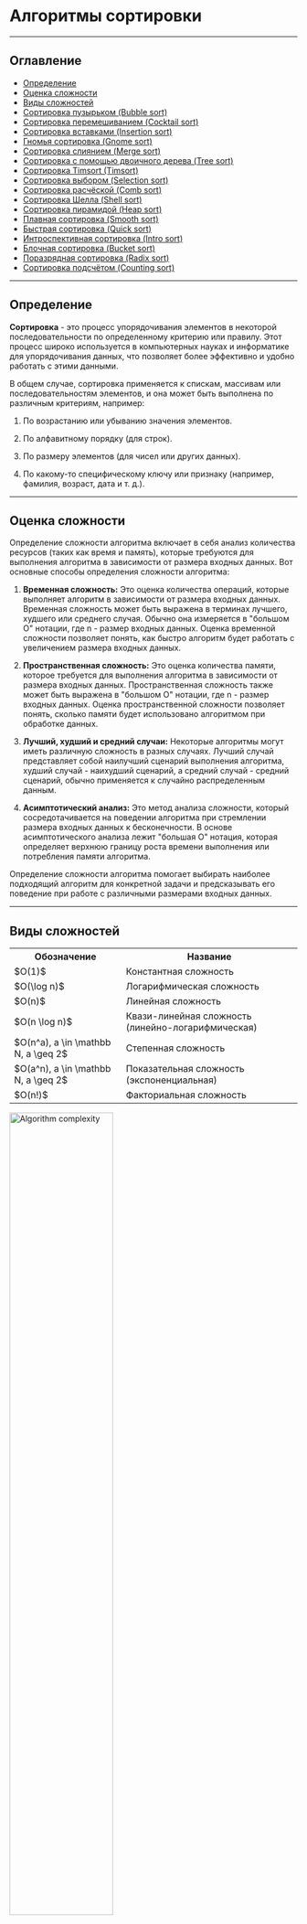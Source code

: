 <h1>Алгоритмы сортировки</h1>

---

<!-- Оглавление -->
<h2>Оглавление</h2>

<nav>
    <ul>
        <li><a href="#определение">Определение</a></li>
        <li><a href="#оценка-сложности">Оценка сложности</a></li>
        <li><a href="#виды-сложностей">Виды сложностей</a></li>
        <li><a href="#раздел-1">Сортировка пузырьком (Bubble sort)</a></li>
        <li><a href="#раздел-2">Сортировка перемешиванием (Cocktail sort)</a></li>
        <li><a href="#раздел-3">Сортировка вставками (Insertion sort)</a></li>
        <li><a href="#раздел-4">Гномья сортировка (Gnome sort)</a></li>
        <li><a href="#раздел-5">Сортировка слиянием (Merge sort)</a></li>
        <li><a href="#раздел-6">Сортировка с помощью двоичного дерева (Tree sort)</a></li>
        <li><a href="#раздел-7">Сортировка Timsort (Timsort)</a></li>
        <li><a href="#раздел-8">Сортировка выбором (Selection sort)</a></li>
        <li><a href="#раздел-9">Сортировка расчёской (Comb sort)</a></li>
        <li><a href="#раздел-10">Сортировка Шелла (Shell sort)</a></li>
        <li><a href="#раздел-11">Сортировка пирамидой (Heap sort)</a></li>
        <li><a href="#раздел-12">Плавная сортировка (Smooth sort)</a></li>
        <li><a href="#раздел-13">Быстрая сортировка (Quick sort)</a></li>
        <li><a href="#раздел-14">Интроспективная сортировка (Intro sort)</a></li>
        <li><a href="#раздел-15">Блочная сортировка (Bucket sort)</a></li>
        <li><a href="#раздел-16">Поразрядная сортировка (Radix sort)</a></li>
        <li><a href="#раздел-17">Сортировка подсчётом (Counting sort)</a></li>
    </ul>
</nav>

---

<h2 id="определение">Определение</h2>

**Сортировка** - это процесс упорядочивания элементов в некоторой последовательности по определенному критерию 
или правилу. Этот процесс широко используется в компьютерных науках и информатике для упорядочивания данных, 
что позволяет более эффективно и удобно работать с этими данными.

В общем случае, сортировка применяется к спискам, массивам или последовательностям элементов, и она может 
быть выполнена по различным критериям, например:

1. По возрастанию или убыванию значения элементов.

2. По алфавитному порядку (для строк).

3. По размеру элементов (для чисел или других данных).

4. По какому-то специфическому ключу или признаку (например, фамилия, возраст, дата и т. д.).

---

<h2 id="оценка-сложности">Оценка сложности</h2>

Определение сложности алгоритма включает в себя анализ количества ресурсов (таких как время и память), которые 
требуются для выполнения алгоритма в зависимости от размера входных данных. Вот основные способы определения 
сложности алгоритма:

1. **Временная сложность:** Это оценка количества операций, которые выполняет алгоритм в зависимости от размера
входных данных. Временная сложность может быть выражена в терминах лучшего, худшего или среднего случая.
Обычно она измеряется в "большом О" нотации, где n - размер входных данных. Оценка временной сложности позволяет
понять, как быстро алгоритм будет работать с увеличением размера входных данных.

2. **Пространственная сложность:** Это оценка количества памяти, которое требуется для выполнения алгоритма в
зависимости от размера входных данных. Пространственная сложность также может быть выражена в "большом О"
нотации, где n - размер входных данных. Оценка пространственной сложности позволяет понять, сколько памяти
будет использовано алгоритмом при обработке данных.

4. **Лучший, худший и средний случаи:** Некоторые алгоритмы могут иметь различную сложность в разных случаях.
Лучший случай представляет собой наилучший сценарий выполнения алгоритма, худший случай - наихудший сценарий,
а средний случай - средний сценарий, обычно применяется к случайно распределенным данным.

5. **Асимптотический анализ:** Это метод анализа сложности, который сосредотачивается на поведении алгоритма
при стремлении размера входных данных к бесконечности. В основе асимптотического анализа лежит "большая О"
нотация, которая определяет верхнюю границу роста времени выполнения или потребления памяти алгоритма.

Определение сложности алгоритма помогает выбирать наиболее подходящий алгоритм для конкретной задачи и предсказывать 
его поведение при работе с различными размерами входных данных.

---

<h2 id="виды-сложностей">Виды сложностей</h2>

<table>
    <tr>
        <th>Обозначение</th>
        <th>Название</th>
    </tr>
    <tr>
        <td>$O(1)$</td>
        <td>Константная сложность</td>
    </tr>
    <tr>
        <td>$O(\log n)$</td>
        <td>Логарифмическая сложность</td>
    </tr>
    <tr>
        <td>$O(n)$</td>
        <td>Линейная сложность</td>
    </tr>
    <tr>
        <td>$O(n \log n)$</td>
        <td>Квази-линейная сложность (линейно-логарифмическая)</td>
    </tr>
    <tr>
        <td>$O(n^a), a \in \mathbb N, a \geq 2$</td>
        <td>Степенная сложность</td>
    </tr>
    <tr>
        <td>$O(a^n), a \in \mathbb N, a \geq 2$</td>
        <td>Показательная сложность (экспоненциальная)</td>
    </tr>
    <tr>
        <td>$O(n!)$</td>
        <td>Факториальная сложность</td>
    </tr>
</table>

<img src="https://github.com/BogdanKlimov11/Python_course/assets/136115919/f9145fe6-f24d-47d6-894a-d185c46ac234" alt="Algorithm complexity" width="60%" height="auto">

---

<!-- Разделы -->
<h2 id="раздел-1">Сортировка пузырьком (Bubble sort)</h2>

Алгоритм сортировки пузырьком является одним из простейших и наиболее интуитивно понятных алгоритмов сортировки. 
Он получил название "пузырьком" из-за того, что большие элементы "всплывают" к концу списка, как пузырьки воды.

<h3>Описание шагов алгоритма:</h3>

1. **Проходы по массиву:** Алгоритм состоит из нескольких проходов по всем элементам массива. На каждом проходе 
  сравниваются два соседних элемента и, если они находятся в неправильном порядке, они меняются местами.

2. **Сравнение и перестановка:** На каждом проходе мы начинаем с начала массива и сравниваем каждую пару соседних 
  элементов. Если текущий элемент больше следующего, мы их меняем местами.

3. **Повторение:** После завершения одного прохода, наибольший элемент перемещается в конец массива. Мы повторяем 
  этот процесс до тех пор, пока в массиве не будет произведено ни одной перестановки.

4. **Завершение:** Когда на последнем проходе не было ни одной перестановки, массив считается отсортированным, и 
  алгоритм завершает свою работу.

<h3>Временная сложность:</h3>

- **Худшая случай:** $O(n^2)$, когда массив отсортирован в обратном порядке или почти отсортирован.

- **Средняя случай:** $O(n^2)$, так как алгоритм требует полного прохода по массиву для каждого элемента.

- **Лучшая случай:** $O(n)$, когда массив уже отсортирован, но при этом алгоритм по-прежнему выполняет полный проход по 
  массиву.

<h3>Устойчивость:</h3>

Сортировка пузырьком является устойчивой, что означает, что она сохраняет порядок равных элементов. Таким образом, 
если у нас есть два одинаковых элемента, и один из них стоит перед другим в исходном массиве, после сортировки они 
также будут находиться в том же порядке.

---

<h2 id="раздел-2">Сортировка перемешиванием (Cocktail sort)</h2>

Алгоритм сортировки перемешиванием - это вариант сортировки пузырьком, который работает в обоих направлениях, в то 
время как сортировка пузырьком работает только в одном направлении.

<h3>Описание шагов алгоритма:</h3>

1. **Прямой проход (слева направо):** Начните с начала массива и последовательно сравнивайте пары соседних элементов. Если 
  текущий элемент больше следующего, поменяйте их местами. Перемещайтесь слева направо по массиву.

2. **Обратный проход (справа налево):** После завершения прямого прохода перейдите в обратном направлении, начиная с последнего 
  элемента и сравнивая пары элементов. Если текущий элемент меньше предыдущего, поменяйте их местами. Перемещайтесь справа 
  налево по массиву.

3. **Повторение:** Повторяйте прямой и обратный проходы до тех пор, пока не будет сделано ни одной перестановки на одном из 
  проходов.

4. **Завершение:** Когда на прямом и обратном проходах не было сделано ни одной перестановки, массив считается отсортированным.

<h3>Временная сложность:</h3>

- **Худшая случай:** $O(n^2)$, когда массив отсортирован в обратном порядке или почти отсортирован.

- **Средняя случай:** $O(n^2)$, так как алгоритм требует полного прохода по массиву для каждого элемента.

- **Лучшая случай:** $O(n)$, когда массив уже отсортирован, так как в этом случае не будет ни одной перестановки.

<h3>Устойчивость:</h3>

Сортировка перемешиванием является устойчивой. Это означает, что она сохраняет порядок равных элементов.

---

<h2 id="раздел-3">Сортировка вставками (Insertion sort)</h2>

Алгоритм сортировки вставками работает путем последовательного вставления каждого элемента массива в уже 
отсортированную часть массива.

<h3>Описание шагов алгоритма:</h3>

1. **Проход по массиву:** Начните с элемента, находящегося на первой позиции массива.

2. **Вставка в отсортированную часть:** Сравните текущий элемент с элементами, находящимися перед ним в отсортированной
   части массива. Если текущий элемент меньше элемента, с которым он сравнивается, переместите его налево до тех
   пор, пока он не окажется на правильной позиции в отсортированной части.

3. **Повторение:** Продолжайте этот процесс для каждого элемента в массиве, начиная со второго.

4. **Завершение:** Когда все элементы будут вставлены на свои места, массив будет отсортирован.

<h3>Временная сложность:</h3>

- **Худшая случай:** $O(n^2)$, когда массив отсортирован в обратном порядке или почти отсортирован, и каждый элемент 
  должен быть вставлен на правильное место в отсортированной части массива.

- **Средняя случай:** $O(n^2)$, так как алгоритм требует полного прохода по массиву для каждого элемента.

- **Лучшая случай:** $O(n)$, когда массив уже отсортирован, так как в этом случае ни одна перестановка не требуется, и 
  каждый элемент просто сравнивается с предыдущим элементом.

<h3>Устойчивость:</h3>

Сортировка вставками является устойчивой. Это означает, что она сохраняет порядок равных элементов, то есть если у 
нас есть два одинаковых элемента, и один из них стоит перед другим в исходном массиве, после сортировки они также 
будут находиться в том же порядке.

---

<h2 id="раздел-4">Гномья сортировка (Gnome sort)</h2>

Алгоритм гномьей сортировки (Gnome Sort) является простым алгоритмом сортировки, который работает путем последовательного 
перемещения элементов массива в нужную позицию.

<h3>Описание шагов алгоритма:</h3>

1. **Инициализация:** Начните с индекса i = 0.

2. **Сравнение с предыдущим элементом:** Сравните текущий элемент массива с предыдущим элементом. Если текущий элемент больше или 
  равен предыдущему, переместите индекс на одну позицию вправо (i++).

3. Перемещение назад при необходимости:** Если текущий элемент меньше предыдущего, поменяйте их местами и уменьшите индекс на 
  одну позицию влево (i--). Повторяйте этот шаг до тех пор, пока текущий элемент не будет больше или равен предыдущему, или 
  пока не достигнете начала массива.

4. **Переход к следующему элементу:** Перейдите к следующему элементу массива и повторите шаги 2-3 для него.

5. **Завершение:** Когда все элементы будут обработаны, массив будет отсортирован.

<h3>Временная сложность:</h3>

- **Худшая случай:** $O(n^2)$, когда массив отсортирован в обратном порядке или почти отсортирован, и каждый элемент требуется 
  переместить в начало массива.

- **Средняя случай:** $O(n^2)$, так как алгоритм требует полного прохода по массиву для каждого элемента.

- **Лучшая случай:** $O(n)$, когда массив уже отсортирован, так как в этом случае не будет ни одной перестановки.

<h3>Устойчивость:</h3>

Гномья сортировка является устойчивой. Это означает, что она сохраняет порядок равных элементов.

---

<h2 id="раздел-5">Сортировка слиянием (Merge sort)</h2>

Алгоритм сортировки слиянием работает по принципу "разделяй и властвуй". Он разбивает исходный массив на две половины, 
рекурсивно сортирует каждую половину, а затем сливает их в один отсортированный массив.

<h3>Описание шагов алгоритма:</h3>

1. **Разделение массива:** Исходный массив делится пополам.

2. **Рекурсивная сортировка:** Каждая половина массива сортируется рекурсивно с помощью алгоритма слияния.

3. **Слияние отсортированных половин:** Отсортированные половины массива объединяются в один отсортированный массив. Это 
  происходит путем поочередного выбора наименьшего элемента из двух половин и перемещения его в конец нового массива.

4. **Базовый случай:** Рекурсия завершается, когда размер каждого подмассива становится равным 1.

<h3>Временная сложность:</h3>

- **Худшая случай:** $O(n \log n)$, так как всякий раз массив делится пополам и рекурсивно сортируется, а затем объединяется
  обратно в один отсортированный массив.

- **Средняя случай:** $О(n \log n)$, так как алгоритм делит массив на две части и выполняет сортировку для
  каждой половины.

- **Лучшая случай:** $О(n \log n)$, так как даже если массив уже отсортирован, алгоритм по-прежнему делит его на две половины
  и рекурсивно сортирует их.

<h3>Устойчивость:</h3>

Сортировка слиянием является устойчивой. Это означает, что она сохраняет относительный порядок элементов с одинаковыми значениями.

---

<h2 id="раздел-6">Сортировка с помощью двоичного дерева (Tree sort)</h2>

Алгоритм сортировки с помощью двоичного дерева заключается во вставке элементов массива в двоичное дерево 
поиска и последующем обходе дерева в порядке возрастания.

<h3>Описание шагов алгоритма:</h3>

1.  **Вставка элементов в дерево:** Начните с создания пустого двоичного дерева поиска. Затем поочередно вставляйте каждый элемент 
  массива в дерево.

2. **Обход дерева в порядке возрастания:** Выполните обход дерева в порядке возрастания (in-order traversal). Это позволит получить 
  отсортированную последовательность элементов.

3. **Завершение:** Когда все элементы будут вставлены и обойдены в дереве, массив будет отсортирован.

<h3>Временная сложность:</h3>

- **Худшая случай:** $O(n^2)$, когда массив представляет собой отсортированный или почти отсортированный список, и дерево принимает 
  форму одноуровневого списка.

- **Средняя случай:** $O(n \log n)$, так как каждый элемент вставляется в дерево за $O(\log n)$ времени, а затем обход дерева занимает 
  $O(n)$ времени.

- **Лучшая случай:** $O(n \log n)$, когда дерево имеет сбалансированную структуру.

<h3>Устойчивость:</h3>

Сортировка с помощью двоичного дерева поиска является устойчивой, если для вставки элементов используется метод, который 
сохраняет относительный порядок элементов с одинаковыми ключами. Однако в общем случае это не гарантируется, так как порядок 
элементов с одинаковыми ключами зависит от конкретной реализации вставки в дерево.

---

<h2 id="раздел-7">Сортировка Timsort (Timsort)</h2>

Timsort - это адаптивный алгоритм сортировки, который сочетает в себе сортировку вставками и сортировку слиянием, разработанный для 
использования в Python.

<h3>Описание шагов алгоритма:</h3>

1. **Разбиение на подмассивы:** Исходный массив разбивается на подмассивы определенного размера.

2. **Сортировка вставками:** Каждый подмассив сортируется с использованием сортировки вставками.

3. **Слияние подмассивов:** Отсортированные подмассивы сливаются в один отсортированный массив с помощью сортировки слиянием.

4. **Дополнительные шаги:** Алгоритм Timsort также включает дополнительные шаги для обработки особых случаев, таких как обнаружение и 
  обработка упорядоченных и обратно упорядоченных подмассивов.

<h3>Временная сложность:</h3>

- **Худшая случай:** $O(n \log n)$, где $n$ - размер входного массива. Это достигается за счет использования сортировки вставками для
  малых подмассивов и сортировки слиянием для их последующего слияния.

- **Средняя случай:** $O(n \log n)$. В среднем алгоритм работает так же, как и другие алгоритмы сортировки слиянием, так как он
  использует их в основе.

- **Лучшая случай:** $O(n)$, когда массив уже частично упорядочен. Timsort эффективно обрабатывает частично упорядоченные массивы
  благодаря сортировке вставками.

<h3>Устойчивость:</h3>

Сортировка Timsort является устойчивой, что означает, что она сохраняет порядок равных элементов.

---

<h2 id="раздел-8">Сортировка выбором (Selection sort)</h2>

Алгоритм сортировки выбором работает путем многократного выбора минимального (или максимального) элемента из оставшейся части 
массива и обмена его с первым (или последним) элементом в текущей неотсортированной части.

<h3>Описание шагов алгоритма:</h3>

1. **Начало сортировки:** Начните с текущего индекса, который указывает на начало массива.

2. **Поиск минимального элемента:** Найдите минимальный элемент в оставшейся части массива, начиная с текущего индекса.

3. **Обмен с началом:** Обменяйте минимальный элемент с элементом на текущем индексе.

4. **Переход к следующему индексу:** Увеличьте текущий индекс на 1 и повторите процесс с шага 2 для оставшейся части массива.

5. **Завершение:** Когда все элементы будут проверены и обработаны, массив будет отсортирован.

<h3>Временная сложность:</h3>

- **Худшая случай:** $O(n^2)$, где n - количество элементов в массиве. Это происходит, когда для каждого элемента массива требуется
  полный проход для поиска минимального элемента.

- **Средняя случай:** $O(n^2)$. В среднем алгоритм также требует полного прохода для каждого элемента.

- **Лучшая случай:** $O(n^2)$, когда массив уже отсортирован. Даже в этом случае алгоритм продолжит свою работу, полностью проходя по 
  всему массиву для каждого элемента.

<h3>Устойчивость:</h3>

Сортировка выбором не является устойчивой. Это означает, что она не сохраняет относительный порядок равных элементов. Например, если 
в массиве есть два одинаковых элемента, алгоритм может поменять их местами, что приведет к изменению их исходного порядка.

---

<h2 id="раздел-9">Сортировка расчёской (Comb sort)</h2>

Алгоритм сортировки расчёской является модификацией алгоритма сортировки пузырьком. Он работает путем сравнения 
элементов, находящихся на определенном расстоянии друг от друга, и обмена их местами в случае необходимости. 

<h3>Описание шагов алгоритма:</h3>

1. **Инициализация:** Начните с определения начального значения шага (gap), которое обычно равно длине массива. Также
   определите флаг, показывающий, была ли сделана хотя бы одна перестановка на текущей итерации.

2. **Сравнение элементов:** Сравните элементы массива, находящиеся на расстоянии gap друг от друга. Если текущий элемент
   больше элемента, находящегося на расстоянии gap, поменяйте их местами.

3. **Уменьшение шага:** Уменьшите значение gap на фиксированный коэффициент (обычно на 1.3 или другое оптимальное значение).

4. **Проверка флага:** Если на текущей итерации была хотя бы одна перестановка, установите флаг и повторите шаги 2-3. Если
   перестановок не было, завершите сортировку.

5. **Завершение:** Когда значение gap станет равным 1, алгоритм завершит свою работу, и массив будет отсортирован.

<h3>Временная сложность:</h3>

- **Худшая случай:** $O(n^2)$, хотя на практике алгоритм работает быстрее сортировки пузырьком из-за использования большего шага.

- **Средняя случай:** $O(n^2)$, так как алгоритм может потребовать несколько итераций для завершения сортировки.

- **Лучшая случай:** $O(n \log n)$, в лучшем случае алгоритм может достичь линейной сложности.

<h3>Устойчивость:</h3>

Сортировка расчёской не является устойчивой. Это означает, что она не гарантирует сохранение порядка равных элементов.

---

<h2 id="раздел-10">Сортировка Шелла (Shell sort)</h2>

Алгоритм сортировки Шелла является усовершенствованным вариантом сортировки вставками. Он работает путем сравнения элементов, 
находящихся на определенном расстоянии друг от друга, и обмена их местами в случае необходимости.

<h3>Описание шагов алгоритма:</h3>

1. **Выбор интервала:** Начните с определения последовательности интервалов, которые будут использоваться для сортировки. Интервалы 
  обычно выбираются убывающим образом согласно определенной последовательности (например, последовательности Шелла).

2. **Сортировка вставками с заданным интервалом:** Для каждого интервала выполните сортировку вставками, где каждый элемент 
  сдвигается на заданное расстояние.

3. **Уменьшение интервала:** Уменьшите интервал и повторите шаг 2. Продолжайте уменьшать интервал до тех пор, пока он не станет 
  равным 1.

4. **Сортировка вставками:** Завершите сортировку вставками с интервалом, равным 1.

<h3>Временная сложность:</h3>

- **Худшая случай:** $O(n^2)$, хотя на практике алгоритм имеет гораздо лучшую производительность за счет использования больших интервалов.

- **Средняя случай:** В зависимости от выбранной последовательности интервалов, средняя временная сложность может варьироваться от $O(n \log n)$
  до $O(n^2)$.

- **Лучшая случай:** В зависимости от выбранной последовательности интервалов, лучшая временная сложность может быть $O(n \log n)$ или лучше.

<h3>Устойчивость:</h3>

Сортировка Шелла не является устойчивой. Это означает, что она не гарантирует сохранение порядка равных элементов.

---

<h2 id="раздел-11">Сортировка пирамидой (Heap sort)</h2>

Алгоритм сортировки пирамидой основан на структуре данных "куча". Он состоит из двух основных этапов: построение кучи и сортировка 
массива с использованием кучи.

<h3>Описание шагов алгоритма:</h3>

1. **Построение кучи (Heapify):** Начните с построения максимальной кучи из исходного массива. Для этого переупорядочьте элементы
   массива так, чтобы для каждого узла выполнялось условие "родитель больше (или равен) обоих детей". Это обеспечит, что максимальный
   элемент окажется в корне кучи.

2. **Сортировка:** После того как куча построена, извлекайте максимальный элемент из корня кучи и помещайте его в конец массива. После
   каждого извлечения перестраивайте кучу таким образом, чтобы она снова стала максимальной. Повторяйте этот процесс до тех пор, пока
   весь массив не будет отсортирован.

<h3>Временная сложность:</h3>

- **Худшая случай:** $O(n \log n)$, где $n$ - количество элементов в массиве. В худшем случае каждый элемент массива должен пройти по всему 
  пути от листьев к корню кучи, что занимает $O(\log n)$ операций, и такое прохождение выполняется для каждого из n элементов.

- **Средняя случай:** $O(n \log n)$. В среднем случае время выполнения алгоритма также оценивается как $O(n \log n)$.

- **Лучшая случай:** $O(n \log n)$. В лучшем случае алгоритм требует того же количества операций, что и в худшем и среднем случае.

<h3>Устойчивость:</h3>

Сортировка пирамидой не является устойчивой. Это означает, что она не гарантирует сохранение относительного порядка равных элементов.

---

<h2 id="раздел-12">Плавная сортировка (Smooth sort)</h2>

Алгоритм плавной сортировки является усовершенствованным вариантом сортировки пирамидой и использует структуру данных "гладкая куча". Он 
хорошо подходит для сортировки почти упорядоченных массивов и обладает лучшими показателями производительности на частично упорядоченных 
данных.

<h3>Описание шагов алгоритма:</h3>

- **Построение "гладкой кучи":** Начните с построения "гладкой кучи" из исходного массива. Это делается путем добавления элементов по одному 
  и поддержания свойства "гладкой кучи".

- **Сортировка:** После того как "гладкая куча" построена, извлекайте минимальный элемент из корня кучи и помещайте его в конец массива. 
  После каждого извлечения перестраивайте "гладкую кучу" таким образом, чтобы она снова стала "гладкой". Повторяйте этот процесс до тех пор, 
  пока весь массив не будет отсортирован.

<h3>Временная сложность:</h3>

- **Худшая случай:** Оценка худшего времени выполнения алгоритма плавной сортировки не столь изучена, но обычно считается, что она имеет
  сложность $O(n \log n)$.

- **Средняя случай:** Оценка среднего времени выполнения также оценивается как $O(n \log n)$. Однако на частично упорядоченных данных алгоритм
  может показывать лучшие результаты.

- **Лучшая случай:** Оценка лучшего времени выполнения также оценивается как $O(n \log n)$.

<h3>Устойчивость:</h3>

Сортировка плавной сортировки является устойчивой, то есть она сохраняет порядок равных элементов. Это означает, что если два элемента равны 
по значению, их относительный порядок в отсортированном массиве будет таким же, как и в исходном.

---

<h2 id="раздел-13">Быстрая сортировка (Quick sort)</h2>

Алгоритм быстрой сортировки является одним из самых эффективных алгоритмов сортировки и основан на принципе "разделяй и властвуй".

<h3>Описание шагов алгоритма:</h3>

1. **Выбор опорного элемента:** Выбирается опорный элемент из массива. Это может быть любой элемент массива, но обычно выбирается средний элемент.

2. **Разделение массива:** Массив разделяется на две части так, чтобы все элементы, меньшие опорного, находились слева от него, а все элементы, 
  большие или равные опорному, находились справа от него.

3. **Рекурсивная сортировка подмассивов:** Применяется тот же алгоритм к двум подмассивам, образованным в результате разделения, до тех пор, пока 
  подмассивы не станут достаточно маленькими для сортировки вставками или другим стандартным методом.

4. **Объединение результатов:** После того как все подмассивы отсортированы, результаты объединяются в один отсортированный массив.

<h3>Временная сложность:</h3>

- **Худшая случай:** $O(n^2)$, когда опорный элемент всегда является наименьшим или наибольшим элементом в подмассиве, что приводит к 
  несбалансированному разделению.

- **Средняя случай:** $O(n \log n)$, алгоритм имеет линейно-логарифмическую сложность в среднем случае, когда выбор опорного элемента приводит
- к сбалансированному разделению массива.

- **Лучшая случай:** $O(n \log n)$, когда массив делится на две равные части на каждом шаге рекурсии.

<h3>Устойчивость:</h3>

Быстрая сортировка, как правило, не является устойчивой. Это означает, что порядок элементов с одинаковыми ключами может измениться после сортировки.

---

<h2 id="раздел-14">Интроспективная сортировка (Intro sort)</h2>

Интроспективная сортировка - это гибридный алгоритм сортировки, который комбинирует в себе преимущества трех других алгоритмов сортировки: 
быстрой сортировки, сортировки кучей и сортировки вставками.

<h3>Описание шагов алгоритма:</h3>

1. **Использование быстрой сортировки:** Начните с быстрой сортировки массива. Быстрая сортировка эффективна для больших массивов, но может деградировать 
  до квадратичной сложности в худшем случае.

2. **Переключение на сортировку кучей:** Если глубина рекурсии превышает заданное значение (обычно $\log(n)$), алгоритм переключается на сортировку кучей.
   Это позволяет избежать худшего случая быстрой сортировки и гарантирует сложность $O(n \log n)$.

3. **Сортировка вставками для маленьких массивов:** Когда размер подмассива становится маленьким, переключаемся на сортировку вставками. Сортировка
   вставками эффективна для небольших массивов и имеет низкую константную сложность.

<h3>Временная сложность:</h3>

- **Худшая случай:** $O(n \log n)$. Это происходит из-за переключения на сортировку кучей, когда быстрая сортировка начинает проявлять неэффективность.

- **Средняя случай:** $O(n \log n)$. Интроспективная сортировка в среднем случае обеспечивает быстрый и стабильный результат, сочетая преимущества быстрой 
  сортировки, сортировки кучей и сортировки вставками.

- **Лучшая случай:** $O(n \log n)$. В лучшем случае алгоритм работает так же эффективно, как быстрая сортировка, без необходимости переключения на сортировку 
  кучей.

<h3>Устойчивость:</h3>

Интроспективная сортировка обычно не является устойчивой. Это значит, что порядок равных элементов может измениться после сортировки. Однако при необходимости 
можно модифицировать алгоритм таким образом, чтобы он сохранял устойчивость, например, использовать стабильные версии быстрой сортировки и сортировки вставками.

---

<h2 id="раздел-15">Блочная сортировка (Bucket sort)</h2>

Алгоритм блочной сортировки относится к разряду алгоритмов сортировки подсчетом. Он разбивает входной массив на несколько блоков (или "ведер") и 
затем сортирует каждый блок отдельно, обычно с использованием другого алгоритма сортировки, например, сортировки вставками или быстрой сортировки. 
После этого он объединяет отсортированные блоки в один отсортированный массив.

<h3>Описание шагов алгоритма:</h3>

1. **Разделение на блоки:** Алгоритм делит входной массив на несколько блоков (ведер), каждый из которых содержит элементы в определенном диапазоне.

2. **Сортировка блоков:** Каждый блок сортируется отдельно, обычно с использованием другого алгоритма сортировки, например, сортировки вставками или 
  быстрой сортировки.

3. **Объединение блоков:** После сортировки каждого блока алгоритм объединяет их в один отсортированный массив.

<h3>Временная сложность:</h3>

- **Худшая и средняя случаи:** $O(n^2)$, если каждый блок сортируется с использованием алгоритма сортировки вставками и количество блоков зависит
  от количества элементов в массиве. Однако, если количество блоков зависит от диапазона значений элементов, то сложность может быть лучше.

- **Лучший случай:** $O(n + k)$, где $n$ - количество элементов в массиве, а $k$ - количество блоков.

<h3>Устойчивость:</h3>

Устойчивость блочной сортировки зависит от устойчивости используемого алгоритма сортировки для сортировки блоков. Если используемый алгоритм 
сортировки является устойчивым, то и блочная сортировка также будет устойчивой.

---

<h2 id="раздел-16">Поразрядная сортировка (Radix sort)</h2>

Алгоритм поразрядной сортировки предназначен для сортировки целых чисел или строк по разрядам.

<h3>Описание шагов алгоритма:</h3>

1. **По разрядам:** Сортировка начинается с наименее значимого разряда и продолжается к более значимым разрядам.

2. **Сортировка подсчетом:** Для каждого разряда происходит сортировка подсчетом. Это означает, что мы считаем количество элементов,
   имеющих одинаковое значение в текущем разряде.

3. **Распределение элементов:** Затем элементы распределяются по корзинам (или "ведрам") на основе их значения в текущем разряде.

4. **Сборка отсортированных элементов:** После сортировки всех разрядов элементы собираются обратно в исходный массив.

Алгоритм может быть применен как для целых чисел, так и для строк. Для сортировки строк используется поразрядная сортировка по 
ASCII-кодам символов.

<h3>Временная сложность:</h3>

- **Худшая и средняя случаи:** $O(n*k)$, где $n$ - количество элементов в массиве, а $k$ - количество разрядов (обычно равно количеству
  цифр в максимальном числе).

- **Лучший случай:** $O(n*k)$, но так как $k$ обычно фиксирован, лучший случай также $O(n)$.

<h3>Устойчивость:</h3>

Поразрядная сортировка по умолчанию является устойчивой, если используется устойчивая сортировка подсчетом для каждого разряда. Это 
означает, что элементы с одинаковыми значениями в текущем разряде будут сохранять свой относительный порядок после сортировки.

---

<h2 id="раздел-17">Сортировка подсчётом (Counting sort)</h2>


Алгоритм сортировки подсчётом - это алгоритм сортировки, который сортирует элементы массива путем подсчета количества элементов с 
определенными значениями и их последующей упорядочиванием. Он хорошо работает для сортировки целых чисел или других элементов с 
ограниченным диапазоном значений.

<h3>Описание шагов алгоритма:</h3>

1. **Подсчет частоты:** Пройдемся по входному массиву и подсчитаем количество вхождений каждого уникального элемента.

2. **Накопление частоты:** На основе подсчитанных значений построим массив сумм частот. Этот массив будет указывать на индексы начала
   каждого уникального элемента в отсортированном массиве.

3. **Распределение элементов:** Пройдемся по входному массиву снова и распределим элементы в выходной массив с учетом их позиций в массиве
   сумм частот.

4. **Копирование в выходной массив:** Скопируем отсортированные элементы обратно в входной массив.

<h3>Временная сложность:</h3>

- **Худшая, средняя и лучшая случаи:** $O(n + k)$, где $n$ - количество элементов в массиве, а $k$ - размер диапазона значений элементов.
  Алгоритм эффективен, когда $k$ (размер диапазона) намного меньше $n$.

<h3>Устойчивость:</h3>

Сортировка подсчетом по умолчанию является устойчивой. Это означает, что элементы с одинаковыми значениями будут сохранять свой 
относительный порядок после сортировки.
